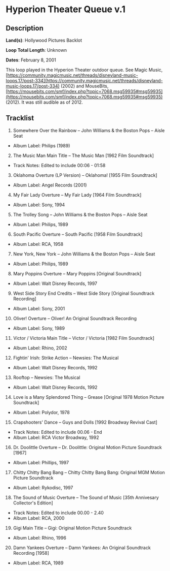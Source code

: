 # Hyperion Theater Queue v.1

## Description

**Land(s)**: Hollywood Pictures Backlot

**Loop Total Length**: Unknown

**Dates**: February 8, 2001

This loop played in the Hyperion Theater outdoor queue. See Magic Music, [https://community.magicmusic.net/threads/disneyland-music-loops.17/post-334](https://community.magicmusic.net/threads/disneyland-music-loops.17/post-334) (2002) and MouseBits, [https://mousebits.com/smf/index.php?topic=7068.msg59935#msg59935](https://mousebits.com/smf/index.php?topic=7068.msg59935#msg59935) (2012). It was still audible as of 2012.

## Tracklist

1. Somewhere Over the Rainbow – John Williams & the Boston Pops – Aisle Seat
- Album Label: Philips (1989)

2. The Music Man Main Title – The Music Man [1962 Film Soundtrack]
- Track Notes: Edited to include 00:06 - 01:58

3. Oklahoma Overture (LP Version) – Oklahoma! [1955 Film Soundtrack]
- Album Label: Angel Records (2001)

4. My Fair Lady Overture – My Fair Lady [1964 Film Soundtrack]
- Album Label: Sony, 1994

5. The Trolley Song – John Williams & the Boston Pops – Aisle Seat
- Album Label: Philips, 1989

6. South Pacific Overture – South Pacific [1958 Film Soundtrack]
- Album Label: RCA, 1958

7. New York, New York – John Williams & the Boston Pops – Aisle Seat
- Album Label: Philips, 1989

8. Mary Poppins Overture – Mary Poppins [Original Soundtrack]
- Album Label: Walt Disney Records, 1997

9. West Side Story End Credits – West Side Story [Original Soundtrack Recording]
- Album Label: Sony, 2001

10. Oliver! Overture – Oliver! An Original Soundtrack Recording
- Album Label: Sony, 1989

11. Victor / Victoria Main Title – Victor / Victoria [1982 Film Soundtrack]
- Album Label: Rhino, 2002

12. Fightin' Irish: Strike Action – Newsies: The Musical
- Album Label: Walt Disney Records, 1992

13. Rooftop – Newsies: The Musical
- Album Label: Walt Disney Records, 1992

14. Love is a Many Splendored Thing – Grease [Original 1978 Motion Picture Soundtrack]
- Album Label: Polydor, 1978

15. Crapshooters' Dance – Guys and Dolls [1992 Broadway Revival Cast]
- Track Notes: Edited to include 00.06 - End
- Album Label: RCA Victor Broadway, 1992

16. Dr. Doolittle Overture – Dr. Doolittle: Original Motion Picture Soundtrack [1967]
- Album Label: Phillips, 1997

17. Chitty Chitty Bang Bang – Chitty Chitty Bang Bang: Original MGM Motion Picture Soundtrack
- Album Label: Rykodisc, 1997

18. The Sound of Music Overture – The Sound of Music [35th Annivesary Collector's Edition]
- Track Notes: Edited to include 00.00 - 2.40
- Album Label: RCA, 2000

19. Gigi Main Title – Gigi: Original Motion Picture Soundtrack
- Album Label: Rhino, 1996

20. Damn Yankees Overture – Damn Yankees: An Original Soundtrack Recording [1958]
- Album Label: RCA, 1989

